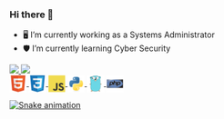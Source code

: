 ### Hi there 👋


- 🖥️ I’m currently working as a Systems Administrator
- 🛡️ I’m currently learning Cyber Security

<div>
  <a href="https://digitalcontent.network">
  <img height"180em" src="https://github-readme-stats.vercel.app/api?username=neuropp97&show_icons=true&theme=dark&include_all_commits=true&count_private=true" />
  <img height"180em" src="https://github-readme-stats.vercel.app/api/top-langs/?username=neuropp97&layout=compact&langs_count=16&theme=dark" />
</div>
  
<div>
  <img align="center" alt="neuroJS" height="30" widht-"40" src="https://raw.githubusercontent.com/devicons/devicon/master/icons/html5/html5-original.svg">
  <img align="center" alt="neuroJS" height="30" widht-"40" src="https://raw.githubusercontent.com/devicons/devicon/master/icons/css3/css3-original.svg">
  <img align="center" alt="neuroJS" height="30" widht-"40" src="https://raw.githubusercontent.com/devicons/devicon/master/icons/javascript/javascript-original.svg">
  <img align="center" alt="neuroJS" height="30" widht-"40" src="https://raw.githubusercontent.com/devicons/devicon/master/icons/python/python-original.svg">
  <img align="center" alt="neuroJS" height="30" widht-"40" src="https://raw.githubusercontent.com/devicons/devicon/master/icons/go/go-original.svg">
  <img align="center" alt="neuroJS" height="30" widht-"40" src="https://raw.githubusercontent.com/devicons/devicon/master/icons/php/php-original.svg">
</div>

![Snake animation](https://github.com/neuropp97/neuropp97/blob/output/github-contribution-grid-snake.svg)
